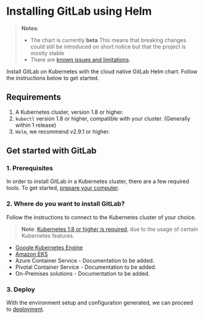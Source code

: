 # Installing GitLab using Helm

> **Notes**:
> * The chart is currently **beta**  This means that breaking changes could still be introduced on short notice but that the project is mostly stable
> * There are [known issues and limitations](doc/architecture/beta.md#known-issues-and-limitations).

Install GitLab on Kubernetes with the cloud native GitLab Helm chart. Follow the instructions below to get started.

## Requirements

1. A Kubernetes cluster, version 1.8 or higher.
1. `kubectl` version 1.8 or higher, compatible with your cluster. (Generally within 1 release)
1. `Helm`, we recommend v2.9.1 or higher.

## Get started with GitLab

### 1. Prerequisites

In order to install GitLab in a Kubernetes cluster, there are a few required tools. To get started, [prepare your computer](tools.md).

### 2. Where do you want to install GitLab?

Follow the instructions to connect to the Kubernetes cluster of your choice.

> **Note**: [Kubernetes 1.8 or higher is required](#requirements), due to the usage of certain Kubernetes features.

* [Google Kubernetes Engine][]
* [Amazon EKS](../cloud/eks.md)
* Azure Container Service - Documentation to be added.
* Pivotal Container Service - Documentation to be added.
* On-Premises solutions - Documentation to be added.

### 3. Deploy

With the environment setup and configuration generated,
we can proceed to [deployment][].

[Google Kubernetes Engine]: ../cloud/gke.md
[resources]: resources.md
[deployment]: deployment.md
